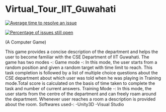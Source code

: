 # Virtual_Tour_IIT_Guwahati

[![Average time to resolve an issue](http://isitmaintained.com/badge/resolution/siddharth2010/Virtual_Tour_IIT_Guwahati.svg)](http://isitmaintained.com/project/siddharth2010/Virtual_Tour_IIT_Guwahati "Average time to resolve an issue")

[![Percentage of issues still open](http://isitmaintained.com/badge/open/siddharth2010/Virtual_Tour_IIT_Guwahati.svg)](http://isitmaintained.com/project/siddharth2010/Virtual_Tour_IIT_Guwahati "Percentage of issues still open")

(A Computer Game)

This game provides a concise description of the department and helps the user to become familiar with the CSE Department of IIT Guwahati. 
The game has two modes -:
 Game mode -: In this mode, the user starts from a random position and given a random target with time limit to reach. This task completion is followed by a list of multiple choice questions about the CSE department about which user was told when he was playing in Training mode.Total score is calculated on the basis of time taken to complete the task and number of current answers.
Training Mode -:  In this mode, the user starts from the centre of the department and can freely roam around the department. Whenever user reaches a room a description is provided about the room. 
Softwares used-:
-Unity3D
-Visual Studio 
